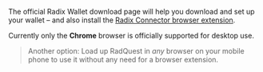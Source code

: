 The official Radix Wallet download page will help you download and set up your wallet – and also install the [Radix Connector browser extension](?glossaryAnchor=radixconnector).

Currently only the **Chrome** browser is officially supported for desktop use.

> Another option: Load up RadQuest in _any_ browser on your mobile phone to use it without any need for a browser extension.
